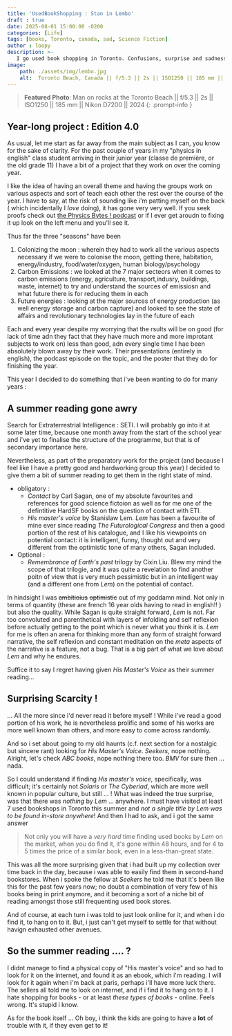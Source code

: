 ```yaml
---
title: 'UsedBookShopping : Stan in Lembo'
draft : true
date: 2025-08-01 15:00:00 -0200
categories: [Life]
tags: [books, Toronto, canada, sad, Science Fiction] 
author : loopy
description: >-
   I go used book shopping in Toronto. Confusions, surprise and sadness ensues...
image: 
    path: ./assets/img/lembo.jpg
    alt:  Toronto Beach, Canada || f/5.3 || 2s || ISO1250 || 185 mm || Nikdon D7200 || 2024 || Shahriar Zayyani
---
```

> **Featured Photo**: 
Man on rocks at the Toronto Beach || f/5.3 || 2s || ISO1250 || 185 mm || Nikon D7200 || 2024 
{: .prompt-info }

## Year-long  project : Edition 4.0

As usual, let me start as far away from the main subject as I can, you know for the sake of clarity. For the past couple of years in my "physics in english" class student arriving in their junior year (classe de première, or the old grade 11) I have a bit of a project that they work on over the coming year. 

I like the idea of having an overall theme and having the groups work on various aspects and sort of teach each other the rest over the course of the year. I have to say, at the risk of sounding like i'm patting myself on the back ( which incidentally I *love* doing), it has gone very very well. If you seek proofs check out [the Physics Bytes ! podcast](https://linktr.ee/physicsbytespodcast) or if I ever get aroudn to fixing it up  look on the left menu and you'll see it. 

Thus far the three "seasons" have been 
1. Colonizing the moon : wherein they had to work all the various aspects necessary if we were to colonise the moon, getting there, habitation, energy/industry, food/water/oxygen, human biology/psychology
2. Carbon Emissions : we looked at the 7 major secteors when it comes to carbon emissions (energy, agriculture, transport,indusry, buildings, waste, internet) to try and understand the sources of emissiosn and what future there is for reducing them in each 
3. Future energies : looking at the major sources of energy production (as well energy storage and carbon capture) and looked to see the state of affairs and revolutionary technologies lay in the future of each 

Each and every year despite my worrying that the rsults will be on good (for lack of time adn they fact that they have much more and more improtant subjects to work on) less than good, adn every single time I hae been absolutely blown away by their work. Their presentations (entirely in english), the podcast episode on the topic, and the poster that they do for finishing the year. 

This year I decided to do something that i've been wanting to do for many years : 

## A summer reading gone awry

Search for Extraterrestrial Intelligence : SETI. I will probably go into it at some later time, because one month away from the start of the school year and i've yet to finalise the structure of the programme, but that is of secondary importance here. 

Nevertheless, as part of the preparatory work for the project (and because I feel like I have a pretty good and hardworking group this year) I decided to give them a bit of summer reading to get them in the right state of mind.
* obligatory : 
  * *Contact* by Carl Sagan, one of my absolute favourites and references for good science fictoion as well as for me one of the defintitive HardSF books on the question of contact with ETI. 
  * *His master's voice* by Stanislaw Lem. *Lem* has been a favourite of mine ever since reading *The Futurological Congress* and then a good portion of the rest of his catalogue, and I like his viewpoints on potential contact: it is intelligent, funny, thought out and very different from the optimistic tone of many  others, Sagan included. 
* Optional : 
  * *Remembrance of Earth's past* trilogy by Cixin Liu. Blew my mind the scope of that trilogie, and it was quite a revelation to find another poitn of view that is very much pessimistic but in an intelligent way (and a different one from *Lem*) on the potential of contact. 
  
In hindsight I was ~~ambitioius~~ ~~optimistic~~ out of my goddamn mind.  Not only in terms of quantity (these are french 16 year olds having to read in english!! ) but also the quality. While Sagan is quite straight forward, *Lem* is not. Far too convoluted and parenthetical with layers of infolding and self reflexion before actually getting to the point which is never what you think it is. *Lem* for me is often an arena for thinking more than any form of straight forward narrative, the self reflexion and constant meditation on the *meta* aspects of the narrative is a feature, not a bug. That is a big part of what we love about *Lem* and why he endures. 

Suffice it to say I regret having given *His Master's Voice* as their summer reading...

## Surprising Scarcity ! 

... All the more since i'd never read it before myself ! While i've read a good portion of his work, he is nevertheless prolific and some of his works are more well known than others, and more easy to come across randomly. 

And so i set about going to my old haunts (c.f.  next section for a nostalgic but sincere rant) looking for *His Master's Voice*. *Seekers*, nope nothing. Alright, let's check *ABC books*, nope nothing there too. *BMV* for sure then ... nada. 

So I could understand if finding *His master's voice*, specifically, was difficult; it's certainly not *Solaris* or *The Cyberiad*, which are more well known in popular culture, but still ... ! What was indeed the true surprise, was that there was *nothing* by *Lem* ... anywhere. I must have visited at least 7 used bookshops in Toronto this summer and *not a single title by Lem was to be found in-store anywhere*! And then I had to ask, and i got the same answer

> Not only you will have a *very hard* time finding used books by *Lem* on the market, when you do find it, it's gone within 48 hours, and for 4 to 5 times the price of a similar book, even in a less-than-great state. 

This was all the more surprising given that i had built up my collection over time back in the day, because i was able to easily find them in second-hand bookstores. When i spoke the fellow at *Seekers* he told me that it's been like this for the past few years now; no doubt a combination of very few of his books being in print anymore, and it becoming a sort of a niche bit of reading amongst those still frequenting used book stores. 

And of course, at each turn i was told to just look online for it, and when i do find it, to hang on to it. But, i just can't get myself to settle for that without havign exhausted other avenues.

## So the summer reading .... ? 

I didnt manage to find a physical copy of "His master's voice" and so had to look for it on the internet, and found it as an ebook, which i'm reading. I will look for it again when i'm back at paris, perhaps i'll have more luck there. The sellers all told me to look on internet, and if i find it to hang on to it. I hate shopping for books - or at least *these types of books* - online. Feels wrong. It's stupid i know. 

As for the book itself ... Oh boy, i think the kids are going to have a **lot** of trouble with it, if they even get to it! 